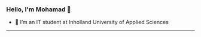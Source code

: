 ### Hello, I'm Mohamad 👋


- 🔭 I’m an IT student at Inholland University of Applied Sciences
<!-- 
- 🌱 I’m currently learning ...
- 👯 I’m looking to collaborate on ...
- 🤔 I’m looking for help with ...
- 💬 Ask me about ...
- 📫 How to reach me: ...
- 😄 Pronouns: ...
- ⚡ Fun fact: ...
 -->
 
 ----------------------------------------------------------------------
 
 

